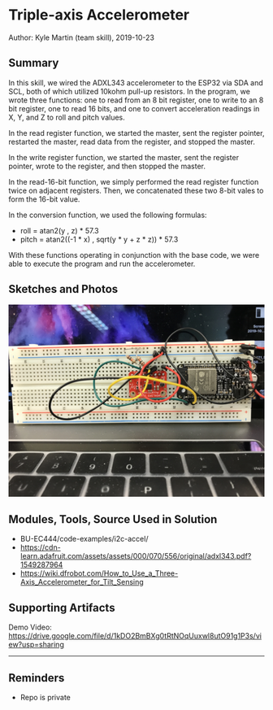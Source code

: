#  Triple-axis Accelerometer

Author: Kyle Martin (team skill), 2019-10-23

## Summary
In this skill, we wired the ADXL343 accelerometer to the ESP32 via SDA and SCL, both of which utilized 10kohm pull-up resistors.  In the program, we wrote three functions: one to read from an 8 bit register, one to write to an 8 bit register, one to read 16 bits, and one to convert acceleration readings in X, Y, and Z to roll and pitch values.  

In the read register function, we started the master, sent the register pointer, restarted the master, read data from the register, and stopped the master.

In the write register function, we started the master, sent the register pointer, wrote to the register, and then stopped the master.

In the read-16-bit function, we simply performed the read register function twice on adjacent registers.  Then, we concatenated these two 8-bit vales to form the 16-bit value.

In the conversion function, we used the following formulas:
- roll = atan2(y , z) * 57.3
- pitch = atan2((-1 * x) , sqrt(y * y + z * z)) * 57.3

With these functions operating in conjunction with the base code, we were able to execute the program and run the accelerometer.

## Sketches and Photos
![Image](./images/board.JPG)

## Modules, Tools, Source Used in Solution
- BU-EC444/code-examples/i2c-accel/
- https://cdn-learn.adafruit.com/assets/assets/000/070/556/original/adxl343.pdf?1549287964
- https://wiki.dfrobot.com/How_to_Use_a_Three-Axis_Accelerometer_for_Tilt_Sensing

## Supporting Artifacts
Demo Video: https://drive.google.com/file/d/1kDO2BmBXg0tRtNOqUuxwl8utO91g1P3s/view?usp=sharing

-----

## Reminders
- Repo is private
